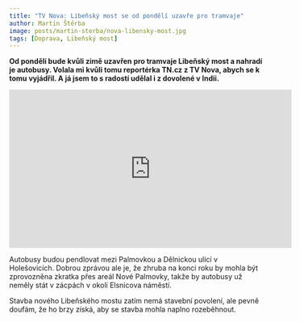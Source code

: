 ```yaml
---
title: "TV Nova: Libeňský most se od pondělí uzavře pro tramvaje"
author: Martin Štěrba
image: posts/martin-sterba/nova-libensky-most.jpg
tags: [Doprava, Libeňský most]
---
```


**Od pondělí bude kvůli zimě uzavřen pro tramvaje Libeňský most a nahradí je autobusy. Volala mi kvůli tomu reportérka TN.cz z TV Nova, abych se k tomu vyjádřil. A já jsem to s radostí udělal i z dovolené v Indii.**

<iframe src="https://www.facebook.com/plugins/video.php?height=314&href=https%3A%2F%2Fwww.facebook.com%2Fsterbamartin.praha8%2Fvideos%2F1311309886529867%2F&show_text=false&width=560&t=0" width="560" height="314" style="border:none;overflow:hidden" scrolling="no" frameborder="0" allowfullscreen="true" allow="autoplay; clipboard-write; encrypted-media; picture-in-picture; web-share" allowFullScreen="true"></iframe>

Autobusy budou pendlovat mezi Palmovkou a Dělnickou ulicí v Holešovicích. Dobrou zprávou ale je, že zhruba na konci roku by mohla být zprovozněna zkratka přes areál Nové Palmovky, takže by autobusy už neměly stát v zácpách v okolí Elsnicova náměstí.

Stavba nového Libeňského mostu zatím nemá stavební povolení, ale pevně doufám, že ho brzy získá, aby se stavba mohla naplno rozeběhnout.